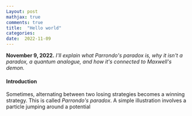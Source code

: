 ```yaml
---
Layout: post
mathjax: true
comments: true
title:  "Hello world"
categories:
date:  2022-11-09
---
```


**November 9, 2022.** *I'll explain what Parrondo's paradox is, why it
  isn't a paradox, a quantum analogue, and how it's connected to
  Maxwell's demon.*

#### Introduction

Sometimes, alternating between two losing strategies becomes a winning
strategy. This is called *Parrondo's paradox*. A simple illustration
involves a particle jumping around a potential
